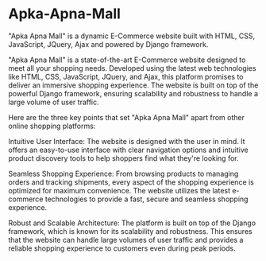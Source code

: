 # Apka-Apna-Mall
"Apka Apna Mall" is a dynamic E-Commerce website built with HTML, CSS, JavaScript, JQuery, Ajax and powered by Django framework. 


"Apka Apna Mall" is a state-of-the-art E-Commerce website designed to meet all your shopping needs. Developed using the latest web technologies like HTML, CSS, JavaScript, JQuery, and Ajax, this platform promises to deliver an immersive shopping experience. The website is built on top of the powerful Django framework, ensuring scalability and robustness to handle a large volume of user traffic.

Here are the three key points that set "Apka Apna Mall" apart from other online shopping platforms:

Intuitive User Interface: The website is designed with the user in mind. It offers an easy-to-use interface with clear navigation options and intuitive product discovery tools to help shoppers find what they're looking for.

Seamless Shopping Experience: From browsing products to managing orders and tracking shipments, every aspect of the shopping experience is optimized for maximum convenience. The website utilizes the latest e-commerce technologies to provide a fast, secure and seamless shopping experience.

Robust and Scalable Architecture: The platform is built on top of the Django framework, which is known for its scalability and robustness. This ensures that the website can handle large volumes of user traffic and provides a reliable shopping experience to customers even during peak periods.

